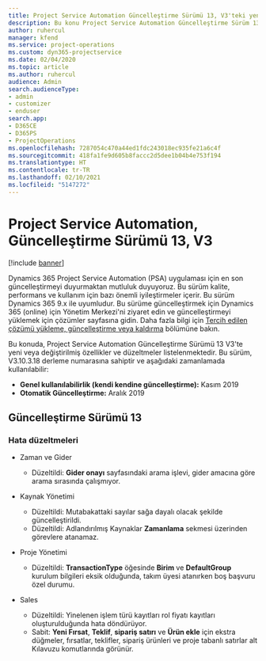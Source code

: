 ```yaml
---
title: Project Service Automation Güncelleştirme Sürümü 13, V3'teki yenilikler veya değişiklikler
description: Bu konu Project Service Automation Güncelleştirme Sürüm 13, V3'teki yenilikler hakkında bilgi sağlar.
author: ruhercul
manager: kfend
ms.service: project-operations
ms.custom: dyn365-projectservice
ms.date: 02/04/2020
ms.topic: article
ms.author: ruhercul
audience: Admin
search.audienceType:
- admin
- customizer
- enduser
search.app:
- D365CE
- D365PS
- ProjectOperations
ms.openlocfilehash: 7287054c470a44ed1fdc243018ec935fe21a6c4f
ms.sourcegitcommit: 418fa1fe9d605b8faccc2d5dee1b04b4e753f194
ms.translationtype: HT
ms.contentlocale: tr-TR
ms.lasthandoff: 02/10/2021
ms.locfileid: "5147272"
---
```

# <a name="project-service-automation-update-release-13-v3"></a>Project Service Automation, Güncelleştirme Sürümü 13, V3

[!include [banner](../includes/psa-now-project-operations.md)]

Dynamics 365 Project Service Automation (PSA) uygulaması için en son güncelleştirmeyi duyurmaktan mutluluk duyuyoruz. Bu sürüm kalite, performans ve kullanım için bazı önemli iyileştirmeler içerir. Bu sürüm Dynamics 365 9.x ile uyumludur. Bu sürüme güncelleştirmek için Dynamics 365 (online) için Yönetim Merkezi'ni ziyaret edin ve güncelleştirmeyi yüklemek için çözümler sayfasına gidin. Daha fazla bilgi için [Tercih edilen çözümü yükleme, güncelleştirme veya kaldırma](https://docs.microsoft.com/power-platform/admin/install-remove-preferred-solution) bölümüne bakın.

Bu konuda, Project Service Automation Güncelleştirme Sürümü 13 V3'te yeni veya değiştirilmiş özellikler ve düzeltmeler listelenmektedir. Bu sürüm, V3.10.3.18 derleme numarasına sahiptir ve aşağıdaki zamanlamada kullanılabilir:

- **Genel kullanılabilirlik (kendi kendine güncelleştirme):** Kasım 2019
- **Otomatik Güncelleştirme:** Aralık 2019


## <a name="update-release-13"></a>Güncelleştirme Sürümü 13 

### <a name="bug-fixes"></a>Hata düzeltmeleri

- Zaman ve Gider

     - Düzeltildi: **Gider onayı** sayfasındaki arama işlevi, gider amacına göre arama sırasında çalışmıyor.

- Kaynak Yönetimi

     - Düzeltildi: Mutabakattaki sayılar sağa dayalı olacak şekilde güncelleştirildi.
     - Düzeltildi: Adlandırılmış Kaynaklar **Zamanlama** sekmesi üzerinden görevlere atanamaz.

- Proje Yönetimi

     - Düzeltildi: **TransactionType** öğesinde **Birim** ve **DefaultGroup** kurulum bilgileri eksik olduğunda, takım üyesi atanırken boş başvuru özel durumu.

- Sales

     - Düzeltildi: Yinelenen işlem türü kayıtları rol fiyatı kayıtları oluşturulduğunda hata döndürüyor.
     - Sabit: **Yeni Fırsat**, **Teklif**, **sipariş satırı** ve **Ürün ekle** için ekstra düğmeler, fırsatlar, teklifler, sipariş ürünleri ve proje tabanlı satırlar alt Kılavuzu komutlarında görünür.



